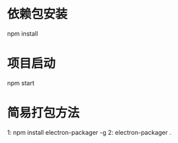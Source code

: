 # 依赖包安装
npm install

# 项目启动
npm start

# 简易打包方法
1: npm install electron-packager -g
2: electron-packager .